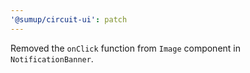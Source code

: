 ```yaml
---
'@sumup/circuit-ui': patch
---
```


Removed the `onClick` function from `Image` component in `NotificationBanner`.
